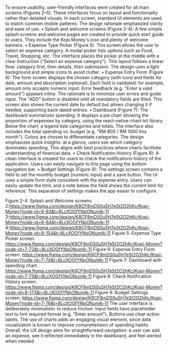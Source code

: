To ensure usability, user-friendly interfaces were created for all main screens (Figures 2–5). These interfaces focus on layout and functionality rather than detailed visuals. In each screen, standard UI elements are used to match common mobile patterns. The design rationale emphasized clarity and ease of use.
• Splash and welcome screens (Figure 2-4): A few simple splash screens and welcome pages are created to provide quick start guide to users. They include the Kopi Money's icon and plenty of welcome banners.
• Expense Type Picker (Figure 5): This screen allows the user to select an expense category. A modal picker lists options such as Food, Travel, Shopping, etc. The interface places the picker at the middle with a clear instruction ("Select an expense category"). This layout follows a linear flow: category first, then details, then submission. The design uses a light background and simple icons to avoid clutter.
• Expense Entry Form (Figure 6): The form screen displays the chosen category (with icon) and fields for date, amount and description (optional). Each field is validated: for example, amount only accepts numeric input. Error feedback (e.g. "Enter a valid amount") appears inline. The rationale is to minimize user errors and guide input. The "ADD" button is disabled until all mandatory fields are filled. This screen also shows the current date by default but allows changing it if needed, supporting back-dated entries.
• Dashboard (Figure 7): The dashboard summarizes spending. It displays a pie chart showing the proportion of expenses by category, using the react-native-chart-kit library. Below the chart, a legend lists categories and totals. The interface also includes the total spending vs. budget (e.g. "RM 800 / RM 1000 this month"). Colors are chosen to differentiate categories. The design emphasizes quick insights: at a glance, users see which category dominates spending. This aligns with best practices where charts facilitate understanding of financial data.
• Check Notification History (Figure 8): A clean interface is created for users to check the notifications history of the application. Users can easily navigate to this page using the bottom navigation bar.
• Budget Settings (Figure 9): The settings screen contains a field to set the monthly budget (numeric input) and a save button. The UI uses a simple form style consistent with the expense entry. Users can easily update the limit, and a note below the field shows the current limit for reference. This separation of settings makes the app easier to configure.

Figure 2-4: Splash and Welcome screens.
2:https://www.figma.com/design/K8CF8mDS0u5H7eSt2O2hKc/Kopi-Money?node-id=6-63&t=8LcXOGfYNpONumIk-11
3:https://www.figma.com/design/K8CF8mDS0u5H7eSt2O2hKc/Kopi-Money?node-id=6-64&t=8LcXOGfYNpONumIk-11
4:https://www.figma.com/design/K8CF8mDS0u5H7eSt2O2hKc/Kopi-Money?node-id=8-154&t=8LcXOGfYNpONumIk-11
Figure 5: Expense Type Picker screen.
https://www.figma.com/design/K8CF8mDS0u5H7eSt2O2hKc/Kopi-Money?node-id=7-72&t=8LcXOGfYNpONumIk-11
Figure 6: Expense Entry Form screen.
https://www.figma.com/design/K8CF8mDS0u5H7eSt2O2hKc/Kopi-Money?node-id=7-74&t=8LcXOGfYNpONumIk-11
Figure 7: Dashboard with spending chart.
https://www.figma.com/design/K8CF8mDS0u5H7eSt2O2hKc/Kopi-Money?node-id=7-75&t=8LcXOGfYNpONumIk-11
Figure 8: Check Notification History screen.
https://www.figma.com/design/K8CF8mDS0u5H7eSt2O2hKc/Kopi-Money?node-id=9-173&t=8LcXOGfYNpONumIk-11
Figure 9: Budget Settings screen.
https://www.figma.com/design/K8CF8mDS0u5H7eSt2O2hKc/Kopi-Money?node-id=7-76&t=8LcXOGfYNpONumIk-11
The user interface is deliberately minimalistic to reduce friction. Input fields have placeholder text to hint required format (e.g. "Enter amount"). Buttons use clear action labels. The use of charts adds an engaging visual element, since data visualization is known to improve comprehension of spending habits. Overall, the UX design aims for straightforward navigation: a user can add an expense, see it reflected immediately in the dashboard, and feel alerted when needed.
